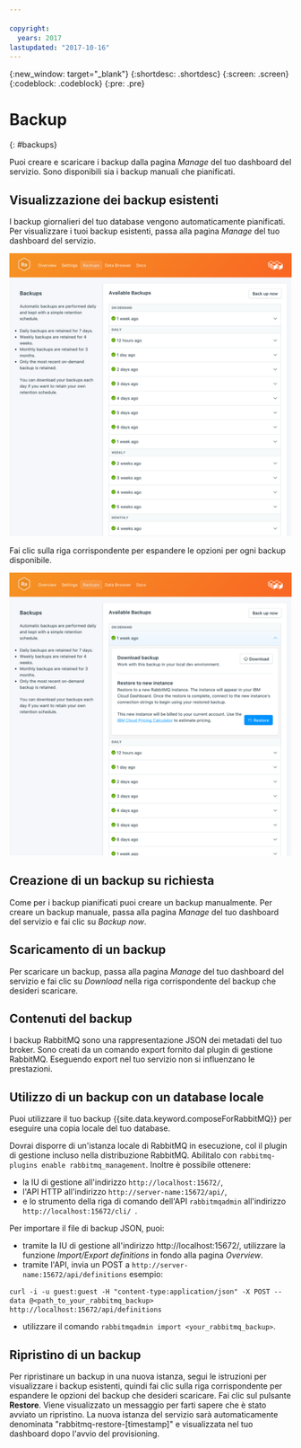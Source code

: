 ```yaml
---

copyright:
  years: 2017
lastupdated: "2017-10-16"
---
```


{:new_window: target="_blank"}
{:shortdesc: .shortdesc}
{:screen: .screen}
{:codeblock: .codeblock}
{:pre: .pre}

# Backup
{: #backups}

Puoi creare e scaricare i backup dalla pagina *Manage* del tuo dashboard del servizio. Sono disponibili sia i backup manuali che pianificati.

## Visualizzazione dei backup esistenti

I backup giornalieri del tuo database vengono automaticamente pianificati. Per visualizzare i tuoi backup esistenti, passa alla pagina *Manage* del tuo dashboard del servizio. 

![Backup](./images/rabbitmq-backups-show.png "Un elenco di backup nel dashboard del servizio")

Fai clic sulla riga corrispondente per espandere le opzioni per ogni backup disponibile.

![Opzioni backup](./images/rabbitmq-backups-options.png "Opzioni per il backup.") 

## Creazione di un backup su richiesta

Come per i backup pianificati puoi creare un backup manualmente. Per creare un backup manuale, passa alla pagina *Manage* del tuo dashboard del servizio e fai clic su *Backup now*.

## Scaricamento di un backup

Per scaricare un backup, passa alla pagina *Manage* del tuo dashboard del servizio e fai clic su *Download* nella riga corrispondente del backup che desideri scaricare.

## Contenuti del backup

I backup RabbitMQ sono una rappresentazione JSON dei metadati del tuo broker. Sono creati da un comando export fornito dal plugin di gestione RabbitMQ. Eseguendo export nel tuo servizio non si influenzano le prestazioni.

## Utilizzo di un backup con un database locale

Puoi utilizzare il tuo backup {{site.data.keyword.composeForRabbitMQ}} per eseguire una copia locale del tuo database.

Dovrai disporre di un'istanza locale di RabbitMQ in esecuzione, col il plugin di gestione incluso nella distribuzione RabbitMQ. Abilitalo con `rabbitmq-plugins enable rabbitmq_management`. Inoltre è possibile ottenere:

* la IU di gestione all'indirizzo `http://localhost:15672/`,
* l'API HTTP all'indirizzo `http://server-name:15672/api/`,
* e lo strumento della riga di comando dell'API `rabbitmqadmin` all'indirizzo `http://localhost:15672/cli/ `.

Per importare il file di backup JSON, puoi:

* tramite la IU di gestione all'indirizzo http://localhost:15672/, utilizzare la funzione _Import/Export definitions_ in fondo alla pagina _Overview_.
* tramite l'API, invia un POST a `http://server-name:15672/api/definitions` esempio:
```http
curl -i -u guest:guest -H "content-type:application/json" -X POST --data @<path_to_your_rabbitmq_backup> http://localhost:15672/api/definitions
```
* utilizzare il comando `rabbitmqadmin import <your_rabbitmq_backup>`.

## Ripristino di un backup

Per ripristinare un backup in una nuova istanza, segui le istruzioni per visualizzare i backup esistenti, quindi fai clic sulla riga corrispondente per espandere le opzioni del backup che desideri scaricare. Fai clic sul pulsante **Restore**. Viene visualizzato un messaggio per farti sapere che è stato avviato un ripristino. La nuova istanza del servizio sarà automaticamente denominata "rabbitmq-restore-[timestamp]" e visualizzata nel tuo dashboard dopo l'avvio del provisioning.
